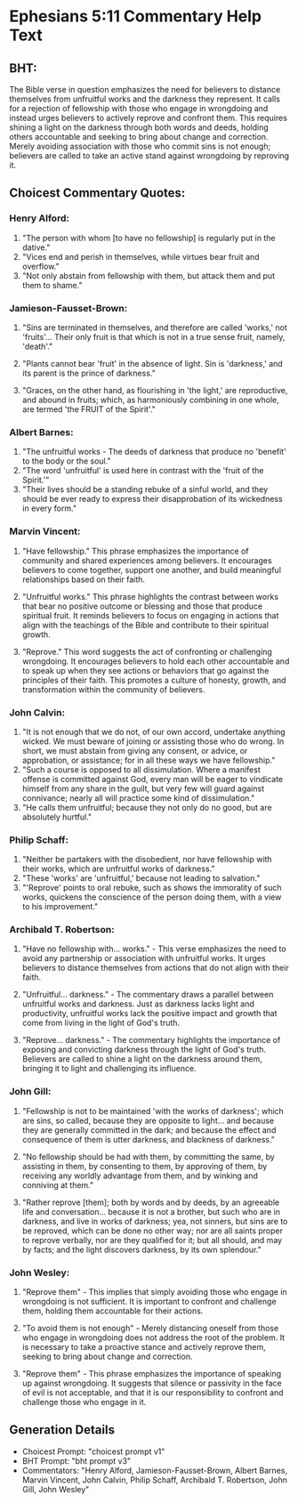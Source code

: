 # Ephesians 5:11 Commentary Help Text

## BHT:
The Bible verse in question emphasizes the need for believers to distance themselves from unfruitful works and the darkness they represent. It calls for a rejection of fellowship with those who engage in wrongdoing and instead urges believers to actively reprove and confront them. This requires shining a light on the darkness through both words and deeds, holding others accountable and seeking to bring about change and correction. Merely avoiding association with those who commit sins is not enough; believers are called to take an active stand against wrongdoing by reproving it.

## Choicest Commentary Quotes:
### Henry Alford:
1. "The person with whom [to have no fellowship] is regularly put in the dative." 
2. "Vices end and perish in themselves, while virtues bear fruit and overflow." 
3. "Not only abstain from fellowship with them, but attack them and put them to shame."

### Jamieson-Fausset-Brown:
1. "Sins are terminated in themselves, and therefore are called 'works,' not 'fruits'... Their only fruit is that which is not in a true sense fruit, namely, 'death'." 

2. "Plants cannot bear 'fruit' in the absence of light. Sin is 'darkness,' and its parent is the prince of darkness." 

3. "Graces, on the other hand, as flourishing in 'the light,' are reproductive, and abound in fruits; which, as harmoniously combining in one whole, are termed 'the FRUIT of the Spirit'."

### Albert Barnes:
1. "The unfruitful works - The deeds of darkness that produce no 'benefit' to the body or the soul."
2. "The word 'unfruitful' is used here in contrast with the 'fruit of the Spirit.'"
3. "Their lives should be a standing rebuke of a sinful world, and they should be ever ready to express their disapprobation of its wickedness in every form."

### Marvin Vincent:
1. "Have fellowship." This phrase emphasizes the importance of community and shared experiences among believers. It encourages believers to come together, support one another, and build meaningful relationships based on their faith.

2. "Unfruitful works." This phrase highlights the contrast between works that bear no positive outcome or blessing and those that produce spiritual fruit. It reminds believers to focus on engaging in actions that align with the teachings of the Bible and contribute to their spiritual growth.

3. "Reprove." This word suggests the act of confronting or challenging wrongdoing. It encourages believers to hold each other accountable and to speak up when they see actions or behaviors that go against the principles of their faith. This promotes a culture of honesty, growth, and transformation within the community of believers.

### John Calvin:
1. "It is not enough that we do not, of our own accord, undertake anything wicked. We must beware of joining or assisting those who do wrong. In short, we must abstain from giving any consent, or advice, or approbation, or assistance; for in all these ways we have fellowship." 
2. "Such a course is opposed to all dissimulation. Where a manifest offense is committed against God, every man will be eager to vindicate himself from any share in the guilt, but very few will guard against connivance; nearly all will practice some kind of dissimulation."
3. "He calls them unfruitful; because they not only do no good, but are absolutely hurtful."

### Philip Schaff:
1. "Neither be partakers with the disobedient, nor have fellowship with their works, which are unfruitful works of darkness." 
2. "These 'works' are 'unfruitful,' because not leading to salvation."
3. "'Reprove' points to oral rebuke, such as shows the immorality of such works, quickens the conscience of the person doing them, with a view to his improvement."

### Archibald T. Robertson:
1. "Have no fellowship with... works." - This verse emphasizes the need to avoid any partnership or association with unfruitful works. It urges believers to distance themselves from actions that do not align with their faith.

2. "Unfruitful... darkness." - The commentary draws a parallel between unfruitful works and darkness. Just as darkness lacks light and productivity, unfruitful works lack the positive impact and growth that come from living in the light of God's truth.

3. "Reprove... darkness." - The commentary highlights the importance of exposing and convicting darkness through the light of God's truth. Believers are called to shine a light on the darkness around them, bringing it to light and challenging its influence.

### John Gill:
1. "Fellowship is not to be maintained 'with the works of darkness'; which are sins, so called, because they are opposite to light... and because they are generally committed in the dark; and because the effect and consequence of them is utter darkness, and blackness of darkness." 

2. "No fellowship should be had with them, by committing the same, by assisting in them, by consenting to them, by approving of them, by receiving any worldly advantage from them, and by winking and conniving at them."

3. "Rather reprove [them]; both by words and by deeds, by an agreeable life and conversation... because it is not a brother, but such who are in darkness, and live in works of darkness; yea, not sinners, but sins are to be reproved, which can be done no other way; nor are all saints proper to reprove verbally, nor are they qualified for it; but all should, and may by facts; and the light discovers darkness, by its own splendour."

### John Wesley:
1. "Reprove them" - This implies that simply avoiding those who engage in wrongdoing is not sufficient. It is important to confront and challenge them, holding them accountable for their actions.

2. "To avoid them is not enough" - Merely distancing oneself from those who engage in wrongdoing does not address the root of the problem. It is necessary to take a proactive stance and actively reprove them, seeking to bring about change and correction.

3. "Reprove them" - This phrase emphasizes the importance of speaking up against wrongdoing. It suggests that silence or passivity in the face of evil is not acceptable, and that it is our responsibility to confront and challenge those who engage in it.


## Generation Details
- Choicest Prompt: "choicest prompt v1"
- BHT Prompt: "bht prompt v3"
- Commentators: "Henry Alford, Jamieson-Fausset-Brown, Albert Barnes, Marvin Vincent, John Calvin, Philip Schaff, Archibald T. Robertson, John Gill, John Wesley"
